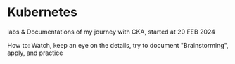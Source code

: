 # Kubernetes
labs &amp; Documentations of my journey with CKA, started at   20 FEB 2024


How to: 
Watch, keep an eye on the details, try to document "Brainstorming", apply, and practice
